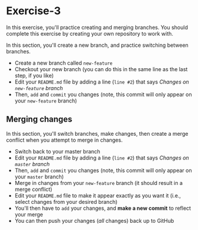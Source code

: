 # Exercise-3
In this exercise, you'll practice creating and merging branches. You should complete this exercise by creating your own repository to work with.


In this section, you'll create a new branch, and practice switching between branches.

- Create a new branch called `new-feature`
- Checkout your new branch (you can do this in the same line as the last step, if you like)
- Edit your `README.md` file by adding a line (`line #2`) that says _Changes on `new-feature` branch_
- Then, `add` and `commit` you changes (note, this commit will only appear on your `new-feature` branch)


## Merging changes
In this section, you'll switch branches, make changes, then create a merge conflict when you attempt to merge in changes.

- Switch back to your master branch
- Edit your `README.md` file by adding a line (`line #2`) that says _Changes on `master` branch_
- Then, `add` and `commit` you changes (note, this commit will only appear on your `master` branch)
- Merge in changes from your `new-feature` branch (it should result in a merge conflict)
- Edit your `README.md` file to make it appear exactly as you want it (i.e., select changes from your desired branch)
- You'll then have to `add` your changes, and **make a new commit** to reflect your merge
- You can then push your changes (_all_ changes) back up to GitHub

